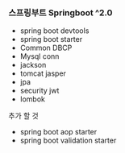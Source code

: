 ### 스프링부트 Springboot ^2.0
- spring boot devtools 
- spring boot starter 
- Common DBCP
- Mysql conn
- jackson
- tomcat jasper
- jpa
- security jwt
- lombok

추가 할 것
- spring boot aop starter
- spring boot validation starter